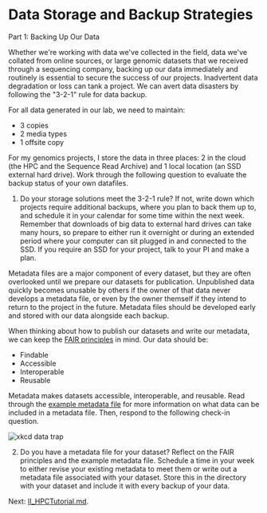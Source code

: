 # Data Storage and Backup Strategies

Part 1: Backing Up Our Data

Whether we're working with data we've collected in the field, data we've collated from online sources, or large genomic datasets that we received through a sequencing company, backing up our data immediately and routinely is essential to secure the success of our projects. Inadvertent data degradation or loss can tank a project. We can avert data disasters by following the "3-2-1" rule for data backup. 

For all data generated in our lab, we need to maintain:
   - 3 copies
   - 2 media types
   - 1 offsite copy

For my genomics projects, I store the data in three places: 2 in the cloud (the HPC and the Sequence Read Archive) and 1 local location (an SSD external hard drive). Work through the following question to evaluate the backup status of your own datafiles.

1.	Do your storage solutions meet the 3-2-1 rule? If not, write down which projects require additional backups, where you plan to back them up to, and schedule it in your calendar for some time within the next week. Remember that downloads of big data to external hard drives can take many hours, so prepare to either run it overnight or during an extended period where your computer can sit plugged in and connected to the SSD. If you require an SSD for your project, talk to your PI and make a plan. 

Metadata files are a major component of every dataset, but they are often overlooked until we prepare our datasets for publication. Unpublished data quickly becomes unusable by others if the owner of that data never develops a metadata file, or even by the owner themself if they intend to return to the project in the future. Metadata files should be developed early and stored with our data alongside each backup.

When thinking about how to publish our datasets and write our metadata, we can keep the [FAIR principles](https://www.nature.com/articles/sdata201618) in mind. Our data should be:
   - Findable
   - Accessible
   - Interoperable 
   - Reusable

Metadata makes datasets accessible, interoperable, and reusable. Read through the [example metadata file](https://github/dannyjackson/Intro_Bioinformatics_Workshop/ExampleMetadataFile.md) for more information on what data can be included in a metadata file. Then, respond to the following check-in question.

![xkcd data trap](https://imgs.xkcd.com/comics/data_trap.png)

2.	Do you have a metadata file for your dataset? Reflect on the FAIR principles and the example metadata file. Schedule a time in your week to either revise your existing metadata to meet them or write out a metadata file associated with your dataset. Store this in the directory with your dataset and include it with every backup of your data.


Next: [II_HPCTutorial.md](https://github.com/dannyjackson/Intro_Bioinformatics_Workshop/blob/main/II_HPCTutorial.md).